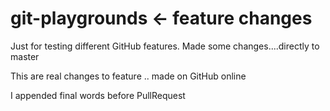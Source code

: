 # git-playgrounds <- feature changes
Just for testing different GitHub features.
Made some changes....directly to master

This are real changes to feature .. made on GitHub online

I appended final words before PullRequest

